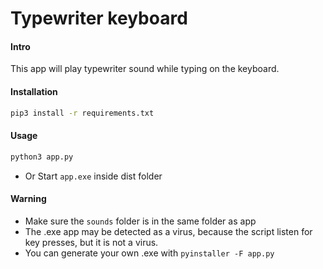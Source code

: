 # Typewriter keyboard

#### Intro
This app will play typewriter sound while typing on the keyboard.

#### Installation
```bash
pip3 install -r requirements.txt
```

#### Usage
```bash
python3 app.py
```
* Or
Start `app.exe` inside dist folder

#### Warning
* Make sure the `sounds` folder is in the same folder as app
* The .exe app may be detected as a virus, because the script listen for key presses, but it is not a virus. 
* You can generate your own .exe with `pyinstaller -F app.py`